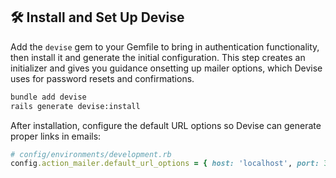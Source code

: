 ## 🛠️ Install and Set Up Devise
Add the `devise` gem to your Gemfile to bring in authentication functionality, then install it and generate the initial configuration. This step creates an initializer and gives you guidance onsetting up mailer options, which Devise uses for password resets and confirmations.

```bash
bundle add devise
rails generate devise:install
```

After installation, configure the default URL options so Devise can generate proper links in emails:

```ruby
# config/environments/development.rb
config.action_mailer.default_url_options = { host: 'localhost', port: 3000 }
```
